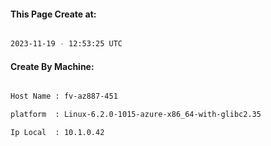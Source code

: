 
   
#### This Page Create at:

```bash

2023-11-19 - 12:53:25 UTC

```

#### Create By Machine:

```bash

Host Name : fv-az887-451

platform  : Linux-6.2.0-1015-azure-x86_64-with-glibc2.35

Ip Local  : 10.1.0.42

```

